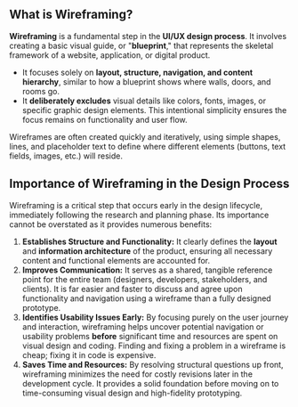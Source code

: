 
## What is Wireframing?

**Wireframing** is a fundamental step in the **UI/UX design process**. It involves creating a basic visual guide, or "**blueprint**," that represents the skeletal framework of a website, application, or digital product.


* It focuses solely on **layout, structure, navigation, and content hierarchy**, similar to how a blueprint shows where walls, doors, and rooms go.
* It **deliberately excludes** visual details like colors, fonts, images, or specific graphic design elements. This intentional simplicity ensures the focus remains on functionality and user flow.

Wireframes are often created quickly and iteratively, using simple shapes, lines, and placeholder text to define where different elements (buttons, text fields, images, etc.) will reside.


##  Importance of Wireframing in the Design Process

Wireframing is a critical step that occurs early in the design lifecycle, immediately following the research and planning phase. Its importance cannot be overstated as it provides numerous benefits:

1.  **Establishes Structure and Functionality:** It clearly defines the **layout** and **information architecture** of the product, ensuring all necessary content and functional elements are accounted for.
2.  **Improves Communication:** It serves as a shared, tangible reference point for the entire team (designers, developers, stakeholders, and clients). It is far easier and faster to discuss and agree upon functionality and navigation using a wireframe than a fully designed prototype.
3.  **Identifies Usability Issues Early:** By focusing purely on the user journey and interaction, wireframing helps uncover potential navigation or usability problems **before** significant time and resources are spent on visual design and coding. Finding and fixing a problem in a wireframe is cheap; fixing it in code is expensive.
4.  **Saves Time and Resources:** By resolving structural questions up front, wireframing minimizes the need for costly revisions later in the development cycle. It provides a solid foundation before moving on to time-consuming visual design and high-fidelity prototyping.